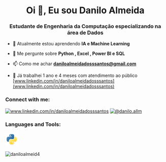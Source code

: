 <h1 align="center">Oi 👋, Eu sou Danilo Almeida</h1>
<h3 align="center">Estudante de Engenharia da Computação especializando na área de Dados</h3>

- 🌱 Atualmente estou aprendendo **IA e Machine Learning**

- 💬 Me pergunte sobre **Python , Excel , Power BI e SQL**

- 📫 Como me achar **daniloalmeidadosssantos@gmail.com**

- 📄 Já trabalhei 1 ano e 4 meses com atendimento ao público [www.linkedin.com/in/daniloalmeidadosssantos](www.linkedin.com/in/daniloalmeidadosssantos)

<h3 align="left">Connect with me:</h3>
<p align="left">
<a href="https://linkedin.com/in/www.linkedin.com/in/daniloalmeidadosssantos" target="blank"><img align="center" src="https://raw.githubusercontent.com/rahuldkjain/github-profile-readme-generator/master/src/images/icons/Social/linked-in-alt.svg" alt="www.linkedin.com/in/daniloalmeidadosssantos" height="30" width="40" /></a>
<a href="https://instagram.com/@danilo.allm" target="blank"><img align="center" src="https://raw.githubusercontent.com/rahuldkjain/github-profile-readme-generator/master/src/images/icons/Social/instagram.svg" alt="@danilo.allm" height="30" width="40" /></a>
</p>

<h3 align="left">Languages and Tools:</h3>
<p align="left"> <a href="https://www.python.org" target="_blank" rel="noreferrer"> <img src="https://raw.githubusercontent.com/devicons/devicon/master/icons/python/python-original.svg" alt="python" width="40" height="40"/> </a> </p>

<p><img align="center" src="https://github-readme-stats.vercel.app/api/top-langs?username=daniloalmeid4&show_icons=true&locale=en&layout=compact" alt="daniloalmeid4" /></p>

